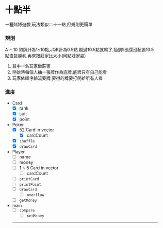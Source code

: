 # 十點半

一種賭博遊戲,玩法類似二十一點,但規則更簡單

### 規則

A ~ 10 的牌計為1~10點,JQK計為0.5點
超過10.5點就輸了,抽到5張還沒超過10.5點直接勝利,再來跟莊家比大小(同點莊家贏)

1. 其中一名玩家做莊家
2. 開始時每個人抽一張牌作為底牌,底牌只有自己能看
3. 玩家依順序輪流要牌,要得的牌要打開給所有人看

### 進度

- Card
    - [x] rank
    - [x] suit
    - [x] point

- Poker 
    - [x] 52 Card in vector 
        - [x] cardCount
    - [x] `shuffle`
    - [x] `drawCard`

- Player
    - [ ] name
    - [ ] money
    - [ ] 1 ~ 5 Card in vector
        - [ ] cardCount
    - [ ] `printCard`
    - [ ] `printPoint`
    - [ ] `drawCard`
        - [ ] `overflow`
    - [ ] `getMoney`

- main
    - [ ] `compare`
        - [ ] `setMoney`
    
    ---------------------------------------